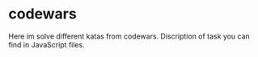 # codewars
Here im solve different katas from codewars. Discription of task you can find in JavaScript files.
